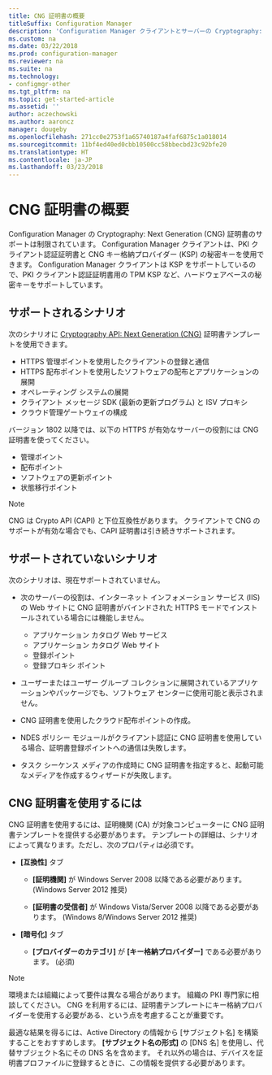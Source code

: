 ```yaml
---
title: CNG 証明書の概要
titleSuffix: Configuration Manager
description: 'Configuration Manager クライアントとサーバーの Cryptography: Next Generation (CNG) 証明書のサポートについて説明します。'
ms.custom: na
ms.date: 03/22/2018
ms.prod: configuration-manager
ms.reviewer: na
ms.suite: na
ms.technology:
- configmgr-other
ms.tgt_pltfrm: na
ms.topic: get-started-article
ms.assetid: ''
author: aczechowski
ms.author: aaroncz
manager: dougeby
ms.openlocfilehash: 271cc0e2753f1a65740187a4faf6875c1a018014
ms.sourcegitcommit: 11bf4ed40ed0cbb10500cc58bbecbd23c92bfe20
ms.translationtype: HT
ms.contentlocale: ja-JP
ms.lasthandoff: 03/23/2018
---
```

# <a name="cng-certificates-overview"></a>CNG 証明書の概要
<!-- 1356191 --> 

Configuration Manager の Cryptography: Next Generation (CNG) 証明書のサポートは制限されています。 Configuration Manager クライアントは、PKI クライアント認証証明書と CNG キー格納プロバイダー (KSP) の秘密キーを使用できます。 Configuration Manager クライアントは KSP をサポートしているので、PKI クライアント認証証明書用の TPM KSP など、ハードウェアベースの秘密キーをサポートしています。

## <a name="supported-scenarios"></a>サポートされるシナリオ
次のシナリオに [Cryptography API: Next Generation (CNG)](https://msdn.microsoft.com/library/windows/desktop/bb204775.aspx) 証明書テンプレートを使用できます。

- HTTPS 管理ポイントを使用したクライアントの登録と通信   
- HTTPS 配布ポイントを使用したソフトウェアの配布とアプリケーションの展開   
- オペレーティング システムの展開  
- クライアント メッセージ SDK (最新の更新プログラム) と ISV プロキシ   
- クラウド管理ゲートウェイの構成  

バージョン 1802 以降では、以下の HTTPS が有効なサーバーの役割には CNG 証明書を使ってください。<!-- 1357314 -->   
- 管理ポイント
- 配布ポイント
- ソフトウェアの更新ポイント
- 状態移行ポイント     

> [!NOTE]
> CNG は Crypto API (CAPI) と下位互換性があります。 クライアントで CNG のサポートが有効な場合でも、CAPI 証明書は引き続きサポートされます。

## <a name="unsupported-scenarios"></a>サポートされていないシナリオ

次のシナリオは、現在サポートされていません。

- 次のサーバーの役割は、インターネット インフォメーション サービス (IIS) の Web サイトに CNG 証明書がバインドされた HTTPS モードでインストールされている場合には機能しません。 
    - アプリケーション カタログ Web サービス
    - アプリケーション カタログ Web サイト
    - 登録ポイント  
    - 登録プロキシ ポイント  

- ユーザーまたはユーザー グループ コレクションに展開されているアプリケーションやパッケージでも、ソフトウェア センターに使用可能と表示されません。

- CNG 証明書を使用したクラウド配布ポイントの作成。

- NDES ポリシー モジュールがクライアント認証に CNG 証明書を使用している場合、証明書登録ポイントへの通信は失敗します。

- タスク シーケンス メディアの作成時に CNG 証明書を指定すると、起動可能なメディアを作成するウィザードが失敗します。

## <a name="to-use-cng-certificates"></a>CNG 証明書を使用するには

CNG 証明書を使用するには、証明機関 (CA) が対象コンピューターに CNG 証明書テンプレートを提供する必要があります。 テンプレートの詳細は、シナリオによって異なります。ただし、次のプロパティは必須です。

- **[互換性]** タブ

    - **[証明機関]** が Windows Server 2008 以降である必要があります。 (Windows Server 2012 推奨)

    - **[証明書の受信者]** が Windows Vista/Server 2008 以降である必要があります。 (Windows 8/Windows Server 2012 推奨)

- **[暗号化]** タブ

    - **[プロバイダーのカテゴリ]** が **[キー格納プロバイダー]** である必要があります。 (必須)

> [!NOTE]
> 環境または組織によって要件は異なる場合があります。 組織の PKI 専門家に相談してください。 CNG を利用するには、証明書テンプレートにキー格納プロバイダーを使用する必要がある、という点を考慮することが重要です。

最適な結果を得るには、Active Directory の情報から [サブジェクト名] を構築することをおすすめします。 **[サブジェクト名の形式]** の [DNS 名] を使用し、代替サブジェクト名にその DNS 名を含めます。 それ以外の場合は、デバイスを証明書プロファイルに登録するときに、この情報を提供する必要があります。